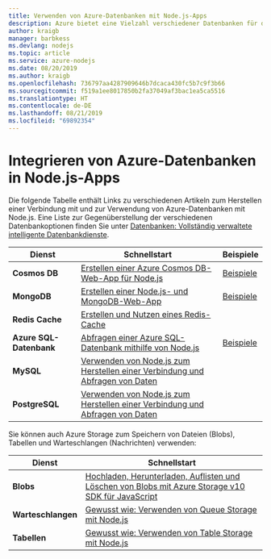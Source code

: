 ```yaml
---
title: Verwenden von Azure-Datenbanken mit Node.js-Apps
description: Azure bietet eine Vielzahl verschiedener Datenbanken für die Verwendung mit Web- und anderen Node.js-Apps an.
author: kraigb
manager: barbkess
ms.devlang: nodejs
ms.topic: article
ms.service: azure-nodejs
ms.date: 08/20/2019
ms.author: kraigb
ms.openlocfilehash: 736797aa4287909646b7dcaca430fc5b7c9f3b66
ms.sourcegitcommit: f519a1ee8017850b2fa37049af3bac1ea5ca5516
ms.translationtype: HT
ms.contentlocale: de-DE
ms.lasthandoff: 08/21/2019
ms.locfileid: "69892354"
---
```

# <a name="how-to-integrate-azure-databases-in-nodejs-apps"></a>Integrieren von Azure-Datenbanken in Node.js-Apps

Die folgende Tabelle enthält Links zu verschiedenen Artikeln zum Herstellen einer Verbindung mit und zur Verwendung von Azure-Datenbanken mit Node.js. Eine Liste zur Gegenüberstellung der verschiedenen Datenbankoptionen finden Sie unter [Datenbanken: Vollständig verwaltete intelligente Datenbankdienste](https://azure.microsoft.com/product-categories/databases/).

| Dienst | Schnellstart | Beispiele |
| --- | --- | --- |
| **Cosmos DB** | [Erstellen einer Azure Cosmos DB-Web-App für Node.js](/azure/cosmos-db/create-sql-api-nodejs) | [Beispiele](https://docs.microsoft.com/samples/browse/?languages=javascript%2Cnodejs&products=azure-cosmos-db) |
| **MongoDB** | [Erstellen einer Node.js- und MongoDB-Web-App](/azure/app-service-web/app-service-web-tutorial-nodejs-mongodb-app) | [Beispiele](https://docs.microsoft.com/samples/browse/?languages=javascript%2Cnodejs&term=Mongo%20DB) |
| **Redis Cache** | [Erstellen und Nutzen eines Redis-Cache](/azure/redis-cache/cache-nodejs-get-started) | |
| **Azure SQL-Datenbank** | [Abfragen einer Azure SQL-Datenbank mithilfe von Node.js](/azure/sql-database/sql-database-connect-query-nodejs) | [Beispiele](https://docs.microsoft.com/samples/browse/?languages=javascript%2Cnodejs&products=azure-sql-database) | |
| **MySQL** | [Verwenden von Node.js zum Herstellen einer Verbindung und Abfragen von Daten](/azure/mysql/connect-nodejs.md) | |
| **PostgreSQL** | [Verwenden von Node.js zum Herstellen einer Verbindung und Abfragen von Daten](/azure/postgresql/connect-nodejs) | |

Sie können auch Azure Storage zum Speichern von Dateien (Blobs), Tabellen und Warteschlangen (Nachrichten) verwenden:

| Dienst | Schnellstart |
| --- | --- |
| **Blobs** | [Hochladen, Herunterladen, Auflisten und Löschen von Blobs mit Azure Storage v10 SDK für JavaScript](/azure/storage/blobs/storage-quickstart-blobs-nodejs-v10) |
| **Warteschlangen** | [Gewusst wie: Verwenden von Queue Storage mit Node.js](/azure/storage/queues/storage-nodejs-how-to-use-queues) |
| **Tabellen** | [Gewusst wie: Verwenden von Table Storage mit Node.js](/azure/cosmos-db/table-storage-how-to-use-nodejs) |
